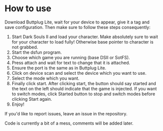 # How to use
Download Buttplug Lite, wait for your device to appear, give it a tag and save configuration. Then make sure to follow these steps consequently:

1. Start Dark Souls II and load your character. Make absolutely sure to wait for your character to load fully! Otherwise base pointer to character is not grabbed.
2. Start the dsfun program.
3. Choose which game you are running (base DSII or SotFS).
4. Press attach and wait for text to change that it is attached.
5. Ensure the port is the same as in Buttplug Lite.
6. Click on device scan and select the device which you want to use.
7. Select the mode which you want.
8. Finally click start. After clicking start, the button should say started and the text on the left should indicate that the game is injected. If you want to switch modes, click Started button to stop and switch modes before clicking Start again.
9. Enjoy!

If you'd like to report issues, leave an issue in the repository.

Code is currently a bit of a mess, comments will be added later.
